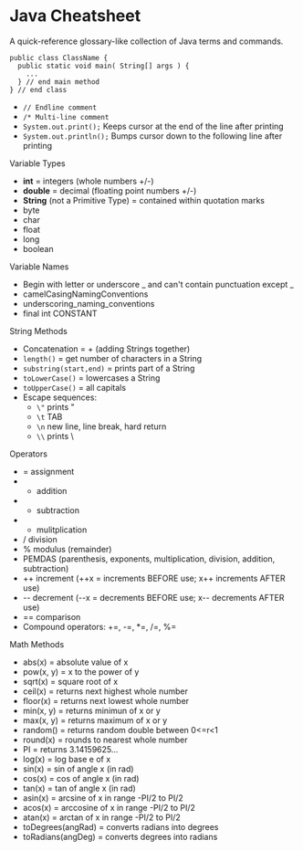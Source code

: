 # Java Cheatsheet
A quick-reference glossary-like collection of Java terms and commands.

```
public class ClassName {
  public static void main( String[] args ) {
    ...
  } // end main method
} // end class
```

- `// Endline comment`
- `/* Multi-line comment`
- `System.out.print();` Keeps cursor at the end of the line after printing
- `System.out.println();` Bumps cursor down to the following line after printing

Variable Types
- **int** = integers (whole numbers +/-)
- **double** = decimal (floating point numbers +/-)
- **String** (not a Primitive Type) = contained within quotation marks
- byte
- char
- float
- long
- boolean

Variable Names
- Begin with letter or underscore _ and can't contain punctuation except _
- camelCasingNamingConventions
- underscoring_naming_conventions
- final int CONSTANT

String Methods
- Concatenation = + (adding Strings together)
- `length()` = get number of characters in a String
- `substring(start,end)` = prints part of a String
- `toLowerCase()` = lowercases a String
- `toUpperCase()` = all capitals
- Escape sequences:
  - `\"` prints "
  - `\t` TAB
  - `\n` new line, line break, hard return
  - `\\` prints \

Operators
- = assignment
- + addition
- - subtraction
- * mulitplication
- / division
- % modulus (remainder)
- PEMDAS (parenthesis, exponents, multiplication, division, addition, subtraction)
- ++ increment (++x = increments BEFORE use; x++ increments AFTER use)
- -- decrement (--x = decrements BEFORE use; x-- decrements AFTER use)
- == comparison
- Compound operators: +=, -=, *=, /=, %=

Math Methods
- abs(x) = absolute value of x
- pow(x, y) = x to the power of y
- sqrt(x) = square root of x
- ceil(x) = returns next highest whole number
- floor(x) = returns next lowest whole number
- min(x, y) = returns minimun of x or y
- max(x, y) = returns maximum of x or y
- random() = returns random double between 0<=r<1
- round(x) = rounds to nearest whole number
- PI = returns 3.14159625...
- log(x) = log base e of x
- sin(x) = sin of angle x (in rad)
- cos(x) = cos of angle x (in rad)
- tan(x) = tan of angle x (in rad)
- asin(x) = arcsine of x in range -PI/2 to PI/2
- acos(x) = arccosine of x in range -PI/2 to PI/2
- atan(x) = arctan of x in range -PI/2 to PI/2
- toDegrees(angRad) = converts radians into degrees
- toRadians(angDeg) = converts degrees into radians
